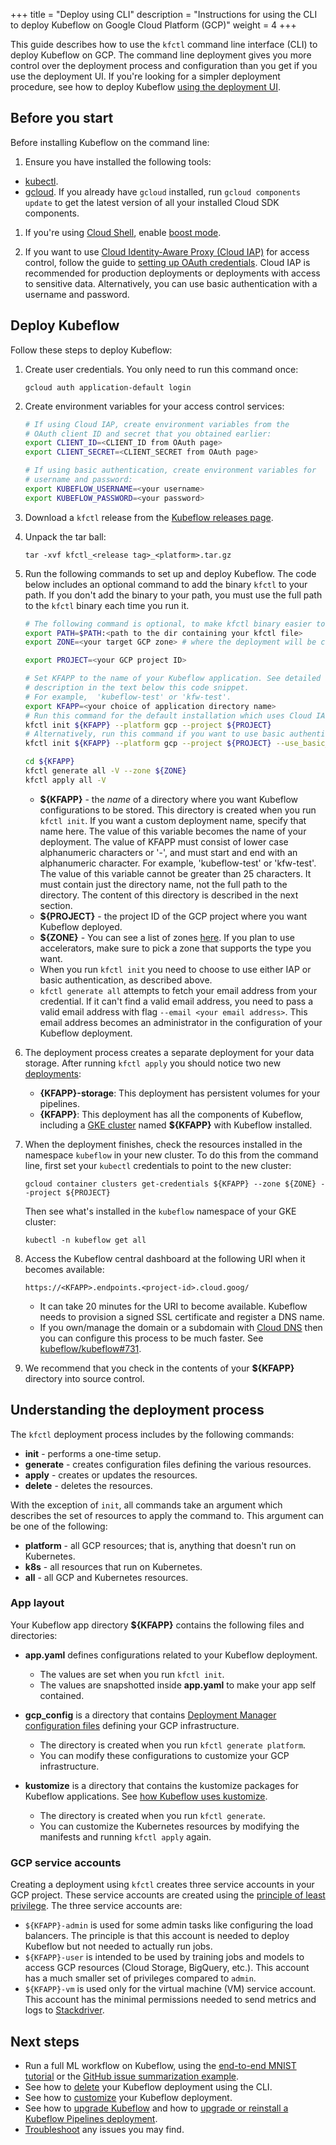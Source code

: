 +++
title = "Deploy using CLI"
description = "Instructions for using the CLI to deploy Kubeflow on Google Cloud Platform (GCP)"
weight = 4
+++

This guide describes how to use the `kfctl` command line interface (CLI) to
deploy Kubeflow on GCP. The command line deployment gives you more control over
the deployment process and configuration than you get if you use the deployment 
UI. If you're looking for a simpler deployment procedure, see how to deploy 
Kubeflow [using the deployment UI](/docs/gke/deploy/deploy-ui).

## Before you start

Before installing Kubeflow on the command line:

1. Ensure you have installed the following tools:
  
  * [kubectl](https://kubernetes.io/docs/tasks/tools/install-kubectl/).
  * [gcloud](https://cloud.google.com/sdk/). If you already have `gcloud`
    installed, run `gcloud components update` to
     get the latest version of all your installed Cloud SDK components.

1. If you're using
  [Cloud Shell](https://cloud.google.com/shell/), enable 
  [boost mode](https://cloud.google.com/shell/docs/features#boost_mode).

1. If you want to use [Cloud Identity-Aware Proxy (Cloud 
  IAP)](https://cloud.google.com/iap/docs/) for access control, follow the guide
  to [setting up OAuth credentials](/docs/gke/deploy/oauth-setup/). 
  Cloud IAP is recommended for production deployments or deployments with 
  access to sensitive data. Alternatively, you can use basic authentication 
  with a username and password.

## Deploy Kubeflow

Follow these steps to deploy Kubeflow:

1. Create user credentials. You only need to run this command once:
   
    ```
    gcloud auth application-default login
    ```

1. Create environment variables for your access control services:

    ```bash
    # If using Cloud IAP, create environment variables from the
    # OAuth client ID and secret that you obtained earlier:
    export CLIENT_ID=<CLIENT_ID from OAuth page>
    export CLIENT_SECRET=<CLIENT_SECRET from OAuth page>

    # If using basic authentication, create environment variables for
    # username and password:
    export KUBEFLOW_USERNAME=<your username>
    export KUBEFLOW_PASSWORD=<your password>
    ```

1. Download a `kfctl` release from the 
  [Kubeflow releases page](https://github.com/kubeflow/kubeflow/releases/).

1. Unpack the tar ball:

    ```
    tar -xvf kfctl_<release tag>_<platform>.tar.gz
    ```

1. Run the following commands to set up and deploy Kubeflow. The code below
  includes an optional command to add the binary `kfctl` to your path. If you 
  don't add the binary to your path, you must use the full path to the `kfctl` 
  binary each time you run it.

    ```bash
    # The following command is optional, to make kfctl binary easier to use.
    export PATH=$PATH:<path to the dir containing your kfctl file>
    export ZONE=<your target GCP zone> # where the deployment will be created

    export PROJECT=<your GCP project ID>
    
    # Set KFAPP to the name of your Kubeflow application. See detailed
    # description in the text below this code snippet.
    # For example,  'kubeflow-test' or 'kfw-test'.
    export KFAPP=<your choice of application directory name>
    # Run this command for the default installation which uses Cloud IAP:
    kfctl init ${KFAPP} --platform gcp --project ${PROJECT}
    # Alternatively, run this command if you want to use basic authentication:
    kfctl init ${KFAPP} --platform gcp --project ${PROJECT} --use_basic_auth -V

    cd ${KFAPP}
    kfctl generate all -V --zone ${ZONE}
    kfctl apply all -V
    ```
   * **${KFAPP}** - the _name_ of a directory where you want Kubeflow 
     configurations to be stored. This directory is created when you run
     `kfctl init`. If you want a custom deployment name, specify that name here.
     The value of this variable becomes the name of your deployment.
     The value of KFAPP must consist of lower case alphanumeric characters or
     '-', and must start and end with an alphanumeric character.
     For example,  'kubeflow-test' or 'kfw-test'.
     The value of this variable cannot be greater than 25 characters. It must
     contain just the directory name, not the full path to the directory.
     The content of this directory is described in the next section.
   * **${PROJECT}** - the project ID of the GCP project where you want Kubeflow 
     deployed.
   * **${ZONE}** - You can see a list of zones [here](https://cloud.google.com/compute/docs/regions-zones/#available).
     If you plan to use accelerators, make sure to pick a zone that supports the type you want.
   * When you run `kfctl init` you need to choose to use either IAP or basic 
     authentication, as described above.
   * `kfctl generate all` attempts to fetch your email address from your 
     credential. If it can't find a valid email address, you need to pass a
     valid email address with flag `--email <your email address>`. This email 
     address becomes an administrator in the configuration of your Kubeflow 
     deployment.


1. The deployment process creates a separate deployment for your data storage. 
   After running `kfctl apply` you should notice two new [deployments](https://console.cloud.google.com/dm/deployments):
   * **{KFAPP}-storage**: This deployment has persistent volumes for your
     pipelines.
   * **{KFAPP}**: This deployment has all the components of Kubeflow, including 
     a [GKE cluster](https://console.cloud.google.com/kubernetes/list) 
     named **${KFAPP}** with Kubeflow installed.

1. When the deployment finishes, check the resources installed in the namespace
   `kubeflow` in your new cluster.  To do this from the command line, first set 
   your `kubectl` credentials to point to the new cluster:

    ```
    gcloud container clusters get-credentials ${KFAPP} --zone ${ZONE} --project ${PROJECT}
    ```

   Then see what's installed in the `kubeflow` namespace of your GKE cluster:

    ```
    kubectl -n kubeflow get all
    ```

1. Access the Kubeflow central dashboard at the following URI when it becomes
  available:

    ```
    https://<KFAPP>.endpoints.<project-id>.cloud.goog/
    ```
   * It can take 20 minutes for the URI to become available.
     Kubeflow needs to provision a signed SSL certificate and register a DNS 
     name.
   * If you own/manage the domain or a subdomain with 
     [Cloud DNS](https://cloud.google.com/dns/docs/)
     then you can configure this process to be much faster.
     See [kubeflow/kubeflow#731](https://github.com/kubeflow/kubeflow/issues/731).

1. We recommend that you check in the contents of your **${KFAPP}** directory
  into source control.

## Understanding the deployment process

The `kfctl` deployment process includes by the following commands:

* **init** - performs a one-time setup.
* **generate** - creates configuration files defining the various resources.
* **apply** - creates or updates the resources.
* **delete** - deletes the resources.

With the exception of `init`, all commands take an argument which describes the
set of resources to apply the command to. This argument can be one of the
following:

* **platform** - all GCP resources; that is, anything that doesn't run on 
  Kubernetes.
* **k8s** - all resources that run on Kubernetes.
* **all** - all GCP and Kubernetes resources.

### App layout

Your Kubeflow app directory **${KFAPP}** contains the following files and directories:

* **app.yaml** defines configurations related to your Kubeflow deployment.

  * The values are set when you run `kfctl init`.
  * The values are snapshotted inside **app.yaml** to make your app 
    self contained.

* **gcp_config** is a directory that contains 
  [Deployment Manager configuration files](https://cloud.google.com/deployment-manager/docs/configuration/) 
  defining your GCP infrastructure.

  * The directory is created when you run `kfctl generate platform`.
  * You can modify these configurations to customize your GCP infrastructure.

* **kustomize** is a directory that contains the kustomize packages for Kubeflow 
  applications. See 
  [how Kubeflow uses kustomize](/docs/components/misc/kustomize/).

  * The directory is created when you run `kfctl generate`.
  * You can customize the Kubernetes resources by modifying the manifests and 
    running `kfctl apply` again.

### GCP service accounts

Creating a deployment using `kfctl` creates three service accounts in your 
GCP project. These service accounts are created using the [principle of least 
privilege](https://en.wikipedia.org/wiki/Principle_of_least_privilege). 
The three service accounts are:

* `${KFAPP}-admin` is used for some admin tasks like configuring the load 
  balancers. The principle is that this account is needed to deploy Kubeflow but 
  not needed to actually run jobs.
* `${KFAPP}-user` is intended to be used by training jobs and models to access 
  GCP resources (Cloud Storage, BigQuery, etc.). This account has a much smaller 
  set of privileges compared to `admin`.
* `${KFAPP}-vm` is used only for the virtual machine (VM) service account. This
  account has the minimal permissions needed to send metrics and logs to 
  [Stackdriver](https://cloud.google.com/stackdriver/).

## Next steps

* Run a full ML workflow on Kubeflow, using the
  [end-to-end MNIST tutorial](/docs/gke/gcp-e2e/) or the
  [GitHub issue summarization 
  example](https://github.com/kubeflow/examples/tree/master/github_issue_summarization).
* See how to [delete](/docs/gke/deploy/delete-cli) your Kubeflow deployment 
  using the CLI.
* See how to [customize](/docs/gke/customizing-gke) your Kubeflow 
  deployment.
* See how to [upgrade Kubeflow](/docs/upgrading/upgrade/) and how to 
  [upgrade or reinstall a Kubeflow Pipelines 
  deployment](/docs/pipelines/upgrade/).
* [Troubleshoot](/docs/gke/troubleshooting-gke) any issues you may
  find.
